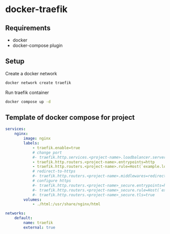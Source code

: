 # docker-traefik



## Requirements

- docker
- docker-compose plugin

## Setup

Create a docker network

```bash
docker network create traefik
```

Run traefik container

```bash
docker compose up -d
```

## Template of docker compose for project

```yaml
services:
    nginx:
        image: nginx
        labels:
            - traefik.enable=true
            # change port
            #- traefik.http.services.<project-name>.loadbalancer.server.port=8080
            - traefik.http.routers.<project-name>.entrypoints=http
            - traefik.http.routers.<project-name>.rule=Host(`example.localhost`)
            # redirect-to-https
            #- traefik.http.routers.<project-name>.middlewares=redirect-to-https@file
            # configure https
            #- traefik.http.routers.<project-name>_secure.entrypoints=https
            #- traefik.http.routers.<project-name>_secure.rule=Host(`example.localhost`)
            #- traefik.http.routers.<project-name>_secure.tls=true
        volumes:
            - ./html:/usr/share/nginx/html

networks:
    default:
        name: traefik
        external: true
```

